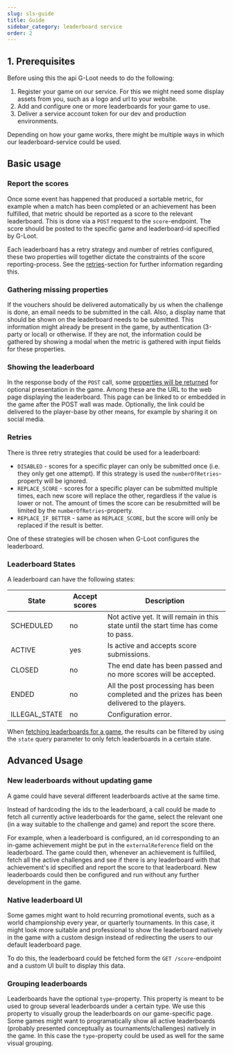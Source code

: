 ```yaml
---
slug: sls-guide
title: Guide
sidebar_category: leaderboard service
order: 2
---
```


## 1. Prerequisites

Before using this the api G-Loot needs to do the following:

1. Register your game on our service. For this we might need some display assets from you, such as a logo and url to your website.
2. Add and configure one or more leaderboards for your game to use.
3. Deliver a service account token for our dev and production environments.

Depending on how your game works, there might be multiple ways in which our leaderboard-service could be used.

## Basic usage

### Report the scores

Once some event has happened that produced a sortable metric, for example when a match has been completed or an achievement has been fulfilled, that metric should be reported as a score to the relevant leaderboard. This is done via a `POST` request to the `score`-endpoint. The score should be posted to the specific game and leaderboard-id specified by G-Loot.

Each leaderboard has a retry strategy and number of retries configured, these two properties will together dictate the constraints of the score reporting-process. See the [retries](#retries)-section for further information regarding this.

### Gathering missing properties

If the vouchers should be delivered automatically by us when the challenge is done, an email needs to be submitted in the call. Also, a display name that should be shown on the leaderboard needs to be submitted. This information might already be present in the game, by authentication (3-party or local) or otherwise. If they are not, the information could be gathered by showing a modal when the metric is gathered with input fields for these properties.

### Showing the leaderboard

In the response body of the `POST` call, some [properties will be returned](sls-api.md#report-a-score-to-a-leaderboard) for optional presentation in the game. Among these are the URL to the web page displaying the leaderboard. This page can be linked to or embedded in the game after the POST wall was made. Optionally, the link could be delivered to the player-base by other means, for example by sharing it on social media.

### Retries

There is three retry strategies that could be used for a leaderboard:

- `DISABLED` - scores for a specific player can only be submitted once (i.e. they only get one attempt). If this strategy is used the `numberOfRetries`-property will be ignored.
- `REPLACE_SCORE` - scores for a specific player can be submitted multiple times, each new score will replace the other, regardless if the value is lower or not. The amount of times the score can be resubmitted will be limited by the `numberOfRetries`-property.
- `REPLACE_IF_BETTER` - same as `REPLACE_SCORE`, but the score will only be replaced if the result is better.

One of these strategies will be chosen when G-Loot configures the leaderboard.

### Leaderboard States

A leaderboard can have the following states:

| State         | Accept scores | Description                                                                                  |
| ------------- | ------------- | -------------------------------------------------------------------------------------------- |
| SCHEDULED     | no            | Not active yet. It will remain in this state until the start time has come to pass.          |
| ACTIVE        | yes           | Is active and accepts score submissions.                                                     |
| CLOSED        | no            | The end date has been passed and no more scores will be accepted.                            |
| ENDED         | no            | All the post processing has been completed and the prizes has been delivered to the players. |
| ILLEGAL_STATE | no            | Configuration error.                                                                         |

When [fetching leaderboards for a game](sls-api.md#get-all-leaderboards-for-a-game), the results can be filtered by using the `state` query parameter to only fetch leaderboards in a certain state.

## Advanced Usage

### New leaderboards without updating game

A game could have several different leaderboards active at the same time.

Instead of hardcoding the ids to the leaderboard, a call could be made to fetch all currently active leaderboards for the game, select the relevant one (in a way suitable to the challenge and game) and report the score there.

For example, when a leaderboard is configured, an id corresponding to an in-game achievement might be put in the `externalReference` field on the leaderboard. The game could then, whenever an achievement is fulfilled, fetch all the active challenges and see if there is any leaderboard with that achievement's id specified and report the score to that leaderboard. New leaderboards could then be configured and run without any further development in the game.

### Native leaderboard UI

Some games might want to hold recurring promotional events, such as a world championship every year, or quarterly tournaments. In this case, it might look more suitable and professional to show the leaderboard natively in the game with a custom design instead of redirecting the users to our default leaderboard page.

To do this, the leaderboard could be fetched form the `GET /score`-endpoint and a custom UI built to display this data.

### Grouping leaderboards

Leaderboards have the optional `type`-property. This property is meant to be used to group several leaderboards under a certain type. We use this property to visually group the leaderboards on our game-specific page. Some games might want to programatically show all active leaderboards (probably presented conceptually as tournaments/challenges) natively in the game. In this case the `type`-property could be used as well for the same visual grouping.
